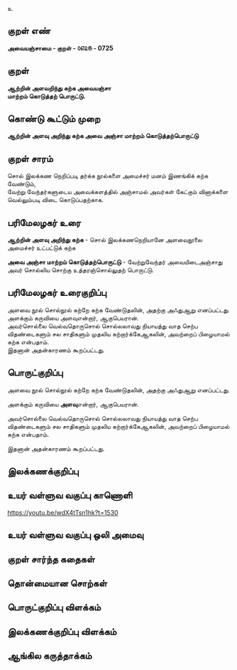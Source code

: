 உ

## குறள் எண் 

**அவையஞ்சாமை - குறள் - ௦௭௨௫ - 0725**  

## குறள் 

**ஆற்றின் அளவறிந்து கற்க அவையஞ்சா  
மாற்றம் கொடுத்தற் பொருட்டு.**  

## கொண்டு கூட்டும் முறை

**ஆற்றின் அளவு அறிந்து கற்க அவை அஞ்சா மாற்றம் கொடுத்தற்பொருட்டு**

## குறள் சாரம் 

சொல் இலக்கண நெறிப்படி தர்க்க நூல்களை அமைச்சர் மனம் இணங்கிக் கற்க வேண்டும்,  
வேற்று வேந்தர்களுடைய அவைக்களத்தில் அஞ்சாமல் அவர்கள் கேட்கும் வினாக்களை வெல்லும்படி விடை கொடுப்பதற்காக.  

## பரிமேலழகர் உரை

**ஆற்றின் அளவு அறிந்து கற்க** - சொல் இலக்கணநெறியானே அளவைநூலை அமைச்சர் உட்பட்டுக் கற்க  

**அவை அஞ்சா மாற்றம் கொடுத்தற்பொருட்டு** - வேற்றுவேந்தர் அவையிடைஅஞ்சாது அவர் சொல்லிய சொற்கு உத்தரஞ்சொல்லுதற் பொருட்டு. 

## பரிமேலழகர் உரைகுறிப்பு   

அளவை நூல் சொல்நூல் கற்றே கற்க வேண்டுதலின், அதற்கு அஃதுஆறு எனப்பட்டது.  
அளக்கும் கருவியை அளவுஎன்றார், ஆகுபெயரான்.  
அவர்சொல்லை வெல்வதொருசொல் சொல்லலாவது நியாயத்து வாத செற்ப விதண்டைகளும் சல சாதிகளும் முதலிய கற்றார்க்கேஆகலின், அவற்றைப் பிழையாமல் கற்க என்பதாம்.   
இதனான் அதன்காரணம் கூறப்பட்டது.    

## பொருட்குறிப்பு 

அளவை நூல் சொல்நூல் கற்றே கற்க வேண்டுதலின், அதற்கு அஃதுஆறு எனப்பட்டது.  

அளக்கும் கருவியை **அளவு**என்றார், ஆகுபெயரான்.  

அவர்சொல்லை வெல்வதொருசொல் சொல்லலாவது நியாயத்து வாத செற்ப விதண்டைகளும் சல சாதிகளும் முதலிய கற்றார்க்கேஆகலின், அவற்றைப் பிழையாமல் கற்க என்பதாம்.   

இதனான் அதன்காரணம் கூறப்பட்டது.     

## இலக்கணக்குறிப்பு  


## உயர் வள்ளுவ வகுப்பு காணொளி

https://youtu.be/wdX4tTsn1hk?t=1530 

## உயர் வள்ளுவ வகுப்பு ஒலி அமைவு 

 
## குறள் சார்ந்த கதைகள் 


## தொன்மையான சொற்கள்


## பொருட்குறிப்பு விளக்கம்


## இலக்கணக்குறிப்பு விளக்கம்


## ஆங்கில கருத்தாக்கம் 


